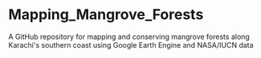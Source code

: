 # Mapping_Mangrove_Forests
A GitHub repository for mapping and conserving mangrove forests along Karachi's southern coast using Google Earth Engine and NASA/IUCN data
